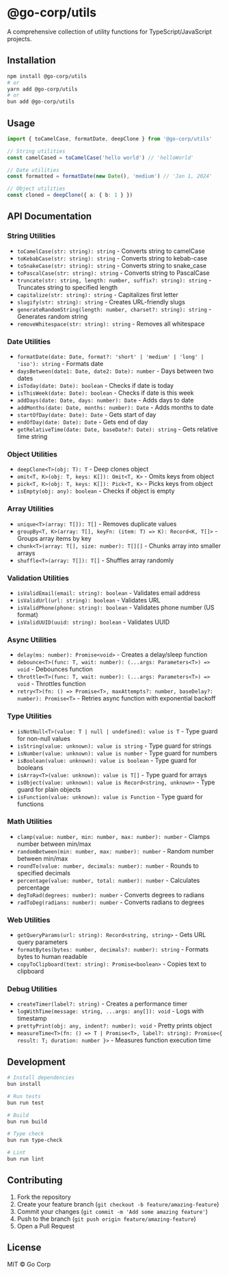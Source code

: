 # @go-corp/utils

A comprehensive collection of utility functions for TypeScript/JavaScript projects.

## Installation

```bash
npm install @go-corp/utils
# or
yarn add @go-corp/utils
# or
bun add @go-corp/utils
```

## Usage

```typescript
import { toCamelCase, formatDate, deepClone } from '@go-corp/utils'

// String utilities
const camelCased = toCamelCase('hello world') // 'helloWorld'

// Date utilities  
const formatted = formatDate(new Date(), 'medium') // 'Jan 1, 2024'

// Object utilities
const cloned = deepClone({ a: { b: 1 } })
```

## API Documentation

### String Utilities

- `toCamelCase(str: string): string` - Converts string to camelCase
- `toKebabCase(str: string): string` - Converts string to kebab-case
- `toSnakeCase(str: string): string` - Converts string to snake_case
- `toPascalCase(str: string): string` - Converts string to PascalCase
- `truncate(str: string, length: number, suffix?: string): string` - Truncates string to specified length
- `capitalize(str: string): string` - Capitalizes first letter
- `slugify(str: string): string` - Creates URL-friendly slugs
- `generateRandomString(length: number, charset?: string): string` - Generates random string
- `removeWhitespace(str: string): string` - Removes all whitespace

### Date Utilities

- `formatDate(date: Date, format?: 'short' | 'medium' | 'long' | 'iso'): string` - Formats date
- `daysBetween(date1: Date, date2: Date): number` - Days between two dates
- `isToday(date: Date): boolean` - Checks if date is today
- `isThisWeek(date: Date): boolean` - Checks if date is this week
- `addDays(date: Date, days: number): Date` - Adds days to date
- `addMonths(date: Date, months: number): Date` - Adds months to date
- `startOfDay(date: Date): Date` - Gets start of day
- `endOfDay(date: Date): Date` - Gets end of day
- `getRelativeTime(date: Date, baseDate?: Date): string` - Gets relative time string

### Object Utilities

- `deepClone<T>(obj: T): T` - Deep clones object
- `omit<T, K>(obj: T, keys: K[]): Omit<T, K>` - Omits keys from object
- `pick<T, K>(obj: T, keys: K[]): Pick<T, K>` - Picks keys from object
- `isEmpty(obj: any): boolean` - Checks if object is empty

### Array Utilities

- `unique<T>(array: T[]): T[]` - Removes duplicate values
- `groupBy<T, K>(array: T[], keyFn: (item: T) => K): Record<K, T[]>` - Groups array items by key
- `chunk<T>(array: T[], size: number): T[][]` - Chunks array into smaller arrays
- `shuffle<T>(array: T[]): T[]` - Shuffles array randomly

### Validation Utilities

- `isValidEmail(email: string): boolean` - Validates email address
- `isValidUrl(url: string): boolean` - Validates URL
- `isValidPhone(phone: string): boolean` - Validates phone number (US format)
- `isValidUUID(uuid: string): boolean` - Validates UUID

### Async Utilities

- `delay(ms: number): Promise<void>` - Creates a delay/sleep function
- `debounce<T>(func: T, wait: number): (...args: Parameters<T>) => void` - Debounces function
- `throttle<T>(func: T, wait: number): (...args: Parameters<T>) => void` - Throttles function
- `retry<T>(fn: () => Promise<T>, maxAttempts?: number, baseDelay?: number): Promise<T>` - Retries async function with exponential backoff

### Type Utilities

- `isNotNull<T>(value: T | null | undefined): value is T` - Type guard for non-null values
- `isString(value: unknown): value is string` - Type guard for strings
- `isNumber(value: unknown): value is number` - Type guard for numbers
- `isBoolean(value: unknown): value is boolean` - Type guard for booleans
- `isArray<T>(value: unknown): value is T[]` - Type guard for arrays
- `isObject(value: unknown): value is Record<string, unknown>` - Type guard for plain objects
- `isFunction(value: unknown): value is Function` - Type guard for functions

### Math Utilities

- `clamp(value: number, min: number, max: number): number` - Clamps number between min/max
- `randomBetween(min: number, max: number): number` - Random number between min/max
- `roundTo(value: number, decimals: number): number` - Rounds to specified decimals
- `percentage(value: number, total: number): number` - Calculates percentage
- `degToRad(degrees: number): number` - Converts degrees to radians
- `radToDeg(radians: number): number` - Converts radians to degrees

### Web Utilities

- `getQueryParams(url: string): Record<string, string>` - Gets URL query parameters
- `formatBytes(bytes: number, decimals?: number): string` - Formats bytes to human readable
- `copyToClipboard(text: string): Promise<boolean>` - Copies text to clipboard

### Debug Utilities

- `createTimer(label?: string)` - Creates a performance timer
- `logWithTime(message: string, ...args: any[]): void` - Logs with timestamp
- `prettyPrint(obj: any, indent?: number): void` - Pretty prints object
- `measureTime<T>(fn: () => T | Promise<T>, label?: string): Promise<{ result: T; duration: number }>` - Measures function execution time

## Development

```bash
# Install dependencies
bun install

# Run tests
bun run test

# Build
bun run build

# Type check
bun run type-check

# Lint
bun run lint
```

## Contributing

1. Fork the repository
2. Create your feature branch (`git checkout -b feature/amazing-feature`)
3. Commit your changes (`git commit -m 'Add some amazing feature'`)
4. Push to the branch (`git push origin feature/amazing-feature`)
5. Open a Pull Request

## License

MIT © Go Corp
